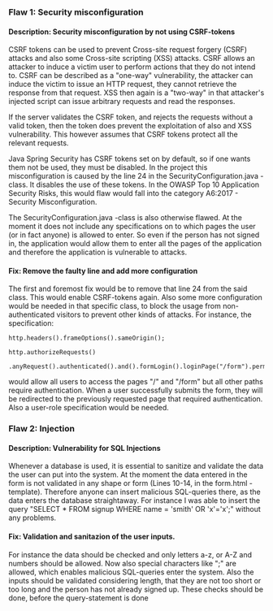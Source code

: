 

### Flaw 1: Security misconfiguration 
#### Description: Security misconfiguration by not using CSRF-tokens


CSRF tokens can be used to prevent Cross-site request forgery (CSRF) attacks and also some Cross-site scripting (XSS) attacks. CSRF allows an attacker to induce a victim user to perform actions that they do not intend to. CSRF can be described as a "one-way" vulnerability, the attacker can induce the victim to issue an HTTP request, they cannot retrieve the response from that request. XSS then again is a "two-way" in that attacker's injected script can issue arbitrary requests and read the responses. 

If the server validates the CSRF token, and rejects the requests without a valid token, then the token does prevent the exploitation of also and XSS vulnerability. This however assumes that CSRF tokens protect all the relevant requests. 

Java Spring Security has CSRF tokens set on by default, so if one wants them not be used, they must be disabled. In the project this misconfiguration is caused by the line 24 in the SecurityConfiguration.java -class. It disables the use of these tokens. In the OWASP Top 10 Application Security Risks, this would flaw would fall into the category A6:2017 - Security Misconfiguration.

The SecurityConfiguration.java -class is also otherwise flawed. At the moment it does not include any specifications on to which pages the user (or in fact anyone) is allowed to enter. So even if the person has not signed in, the application would allow them to enter all the pages of the application and therefore the application is vulnerable to attacks. 

#### Fix: Remove the faulty line and add more configuration

The first and foremost fix would be to remove that line 24 from the said class. This would enable CSRF-tokens again. Also some more configuration would be needed in that specific class, to block the usage from non-authenticated visitors to prevent other kinds of attacks. For instance, the specification: 

    http.headers().frameOptions().sameOrigin();

    http.authorizeRequests()
        .anyRequest().authenticated().and().formLogin().loginPage("/form").permitAll();

would allow all users to access the pages "/" and "/form" but all other paths require authentication. When a user successfully submits the form, they will be redirected to the previously requested page that required authentication. Also a user-role specification would be needed. 

### Flaw 2: Injection 
#### Description: Vulnerability for SQL Injections

Whenever a database is used, it is essential to sanitize and validate the data the user can put into the system. At the moment the data entered in the form is not validated in any shape or form (Lines 10-14, in the form.html -template). Therefore anyone can insert malicious SQL-queries there, as the data enters the database straightaway. For instance I was able to insert the query "SELECT * FROM signup WHERE name = 'smith' OR 'x'='x';" without any problems.

#### Fix: Validation and sanitazion of the user inputs. 

For instance the data should be checked and only letters a-z, or A-Z and numbers should be allowed. Now also special characters like ";" are allowed, which enables malicious SQL-queries enter the system. Also the inputs should be validated considering length, that they are not too short or too long and the person has not already signed up. These checks should be done, before the query-statement is done


